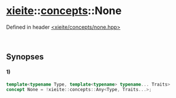 # [xieite](../../xieite.md)\:\:[concepts](../../concepts.md)\:\:None
Defined in header [<xieite/concepts/none.hpp>](../../../include/xieite/concepts/none.hpp)

&nbsp;

## Synopses
#### 1)
```cpp
template<typename Type, template<typename> typename... Traits>
concept None = !xieite::concepts::Any<Type, Traits...>;
```
